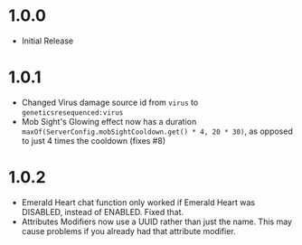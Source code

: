# 1.0.0

- Initial Release

# 1.0.1

- Changed Virus damage source id from `virus` to `geneticsresequenced:virus`
- Mob Sight's Glowing effect now has a duration `maxOf(ServerConfig.mobSightCooldown.get() * 4, 20 * 30)`, as opposed to just 4 times the cooldown (fixes #8)

# 1.0.2

- Emerald Heart chat function only worked if Emerald Heart was DISABLED, instead of ENABLED. Fixed that.
- Attributes Modifiers now use a UUID rather than just the name. This may cause problems if you already had that attribute modifier.